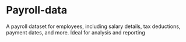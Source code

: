 # Payroll-data
A payroll dataset for employees, including salary details, tax deductions, payment dates, and more. Ideal for analysis and reporting
